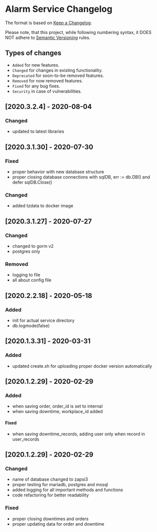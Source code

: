 # Alarm Service Changelog

The format is based on [Keep a Changelog](http://keepachangelog.com/en/1.0.0/).

Please note, that this project, while following numbering syntax, it DOES NOT
adhere to [Semantic Versioning](http://semver.org/spec/v2.0.0.html) rules.

## Types of changes

* ```Added``` for new features.
* ```Changed``` for changes in existing functionality.
* ```Deprecated``` for soon-to-be removed features.
* ```Removed``` for now removed features.
* ```Fixed``` for any bug fixes.
* ```Security``` in case of vulnerabilities.

## [2020.3.2.4] - 2020-08-04


### Changed
- updated to latest libraries


## [2020.3.1.30] - 2020-07-30

### Fixed
- proper behavior with new database structure
- proper closing database connections with sqlDB, err := db.DB() and defer sqlDB.Close()

### Changed
- added tzdata to docker image

## [2020.3.1.27] - 2020-07-27

### Changed
- changed to gorm v2
- postgres only

### Removed
- logging to file
- all about config file

## [2020.2.2.18] - 2020-05-18

### Added
- init for actual service directory
- db.logmode(false)

## [2020.1.3.31] - 2020-03-31

### Added
- updated create.sh for uploading proper docker version automatically

## [2020.1.2.29] - 2020-02-29

### Added
- when saving order, order_id is set to internal
- when saving downtime, workplace_id added 

#### Fixed
- when saving downtime_records, adding user only when record in user_records


## [2020.1.2.29] - 2020-02-29

### Changed
- name of database changed to zapsi3
- proper testing for mariadb, postgres and mssql
- added logging for all important methods and functions
- code refactoring for better readability

### Fixed
- proper closing downtimes and orders
- proper updating data for order and downtime